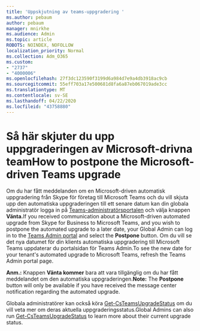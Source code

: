 ```yaml
---
title: 'Uppskjutning av teams-uppgradering '
ms.author: pebaum
author: pebaum
manager: mnirkhe
ms.audience: Admin
ms.topic: article
ROBOTS: NOINDEX, NOFOLLOW
localization_priority: Normal
ms.collection: Adm_O365
ms.custom:
- "2737"
- "4000006"
ms.openlocfilehash: 27f3dc123590f3199d6a984d7e9a4db3918ac9cb
ms.sourcegitcommit: 55eff703a17e500681d8fa6a87eb067019ade3cc
ms.translationtype: MT
ms.contentlocale: sv-SE
ms.lasthandoff: 04/22/2020
ms.locfileid: "43758880"
---
```

# <a name="how-to-postpone-the-microsoft-driven-teams-upgrade"></a><span data-ttu-id="1a8ae-102">Så här skjuter du upp uppgraderingen av Microsoft-drivna team</span><span class="sxs-lookup"><span data-stu-id="1a8ae-102">How to postpone the Microsoft-driven Teams upgrade</span></span>

<span data-ttu-id="1a8ae-103">Om du har fått meddelanden om en Microsoft-driven automatisk uppgradering från Skype för företag till Microsoft Teams och du vill skjuta upp den automatiska uppgraderingen till ett senare datum kan din globala administratör logga in på [Teams-administratörsportalen](https://admin.teams.microsoft.com/dashboard) och välja knappen **Vänta.**</span><span class="sxs-lookup"><span data-stu-id="1a8ae-103">If you received communication about a Microsoft-driven automated upgrade from Skype for Business to Microsoft Teams, and you wish to postpone the automated upgrade to a later date, your Global Admin can log in to the [Teams Admin portal](https://admin.teams.microsoft.com/dashboard) and select the **Postpone** button.</span></span> <span data-ttu-id="1a8ae-104">Om du vill se det nya datumet för din klients automatiska uppgradering till Microsoft Teams uppdaterar du portalsidan för Teams Admin.</span><span class="sxs-lookup"><span data-stu-id="1a8ae-104">To see the new date for your tenant's automated upgrade to Microsoft Teams, refresh the Teams Admin portal page.</span></span>

<span data-ttu-id="1a8ae-105">**Anm.:** Knappen **Vänta kommer** bara att vara tillgänglig om du har fått meddelandet om den automatiska uppgraderingen.</span><span class="sxs-lookup"><span data-stu-id="1a8ae-105">**Note:** The **Postpone** button will only be available if you have received the message center notification regarding the automated upgrade.</span></span> 

<span data-ttu-id="1a8ae-106">Globala administratörer kan också köra [Get-CsTeamsUpgradeStatus](https://docs.microsoft.com/powershell/module/skype/get-csteamsupgradestatus?view=skype-ps) om du vill veta mer om deras aktuella uppgraderingsstatus.</span><span class="sxs-lookup"><span data-stu-id="1a8ae-106">Global Admins can also run [Get-CsTeamsUpgradeStatus](https://docs.microsoft.com/powershell/module/skype/get-csteamsupgradestatus?view=skype-ps) to learn more about their current upgrade status.</span></span> 